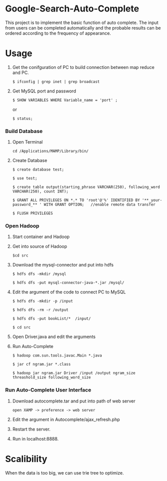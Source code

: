 # Google-Search-Auto-Complete
This project is to implement the basic function of auto complete. The input from users can be completed automatically and the probable results can be ordered according to the frequency of appearance.
# Usage
1. Get the conifguration of PC to build connection between map reduce and PC.

   ` $ ifconfig | grep inet | grep broadcast `

2. Get MySQL port and password

   ` $ SHOW VARIABLES WHERE Variable_name = 'port' ; `

   or

   ` $ status; `
   
### Build Database
1. Open Terminal

   ` cd /Applications/MAMP/Library/bin/ `

2. Create Database

   `$ create database test; `
   
   `$ use test; `
    
   `$ create table output(starting_phrase VARCHAR(250), following_word VARCHAR(250), count INT);`
    
   `$ GRANT ALL PRIVILEGES ON *.* TO 'root'@'%' IDENTIFIED BY '**_your-password_** ' WITH GRANT OPTION;   //enable remote data transfer`
   
   `$ FLUSH PRIVILEGES`
   
### Open Hadoop
 1. Start container and Hadoop
 2. Get into source of Hadoop
 
    `$cd src`
   
 3. Download the mysql-connector and put into hdfs
 
    `$ hdfs dfs -mkdir /mysql`
    
    `$ hdfs dfs -put mysql-connector-java-*.jar /mysql/`
    
 4. Edit the argument of the code to connect PC to MySQL
 
    `$ hdfs dfs -mkdir -p /input`
    
    `$ hdfs dfs -rm -r /output`
    
    `$ hdfs dfs -put bookList/*  /input/`
    
    `$ cd src`
 5. Open Driver.java and edit the arguments
 6. Run Auto-Complete
    
    `$ hadoop com.sun.tools.javac.Main *.java`
    
    `$ jar cf ngram.jar *.class`
    
    `$ hadoop jar ngram.jar Driver /input /output ngram_size threashold_size following_word_size`
  
### Run Auto-Complete User Interface
1. Download autocomplete.tar and put into path of web server

   `open XAMP -> preference -> web server`
   
2. Edit the argument in Autocomplete/ajax_refresh.php
3. Restart the server.
4. Run in localhost:8888.

# Scalibility
When the data is too big, we can use trie tree to optimize.
